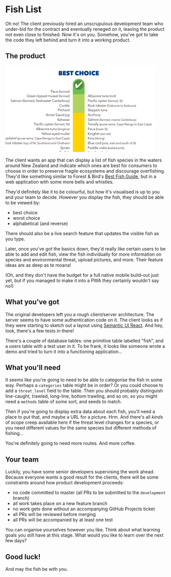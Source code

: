 # Fish List

Oh no! The client previously hired an unscrupulous development team who under-bid for the contract and eventually reneged on it, leaving the product not even close to finished. Now it's on you. Somehow, you've got to take the code they left behind and turn it into a working product.

## The product

![A list of fish](fishlist.png)

The client wants an app that can display a list of fish species in the waters around New Zealand and indicate which ones are best for consumers to choose in order to preserve fragile ecosystems and discourage overfishing. They'd like something similar to Forest & Bird's [Best Fish Guide](https://www.forestandbird.org.nz/sites/default/files/2018-05/Best%20Fish%20Guide%20-%20Pocket%20Guide.pdf), but in a web application with some more bells and whistles.

They'd definitely like it to be colourful, but how it's visualised is up to you and your team to decide. However you display the fish, they should be able to be viewed by:

* best choice
* worst choice
* alphabetical (and reverse)

There should also be a live search feature that updates the visible fish as you type.

Later, once you've got the basics down, they'd really like certain users to be able to add and edit fish, view the fish individually for more information on species and environmental threat, upload pictures, and more. Their feature ideas are as deep as te moana!

(Oh, and they don't have the budget for a full native mobile build-out just yet, but if you managed to make it into a PWA they certainly wouldn't say no!)

## What you've got

The original developers left you a rough client/server architecture. The server seems to have some authentication code on it. The client looks as if they were starting to sketch out a layout using [Semantic UI React](https://react.semantic-ui.com). And hey, look, there's a few tests in there!

There's a couple of database tables: one primitive table labelled "fish", and a users table with a test user in it. To be frank, it looks like someone wrote a demo and tried to turn it into a functioning application...

## What you'll need

It seems like you're going to need to be able to categorise the fish in some way. Perhaps a `categories` table might be in order? Or you could choose to add a `threat_level` field to the table. Then you should probably distinguish line-caught, trawled, long-line, bottom trawling, and so on, so you might need a `methods` table of some sort, and seeds to match.

Then if you're going to display extra data about each fish, you'll need a place to put that, and maybe a URL for a picture. Hrm. And there's all _kinds_ of scope creep available here if the threat level changes for a species, or you need different values for the same species but different methods of fishing...

You're definitely going to need more routes. And more coffee.

## Your team

Luckily, you have some senior developers supervising the work ahead. Because everyone wants a good result for the clients, there will be some constraints around how product development proceeds:

* no code committed to master (all PRs to be submitted to the `development` branch)
* all work takes place on a new feature branch
* no work gets done without an accompanying GitHub Projects ticket
* all PRs will be reviewed before merging
* all PRs will be accompanied by at least one test

You can organise yourselves however you like. Think about what learning goals you still have at this stage. What would you like to learn over the next few days?

## Good luck!

And may the fish be with you.

